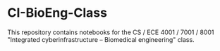 # CI-BioEng-Class
This repository contains notebooks for the CS / ECE 4001 / 7001 / 8001 "Integrated cyberinfrastructure – Biomedical engineering" class.
